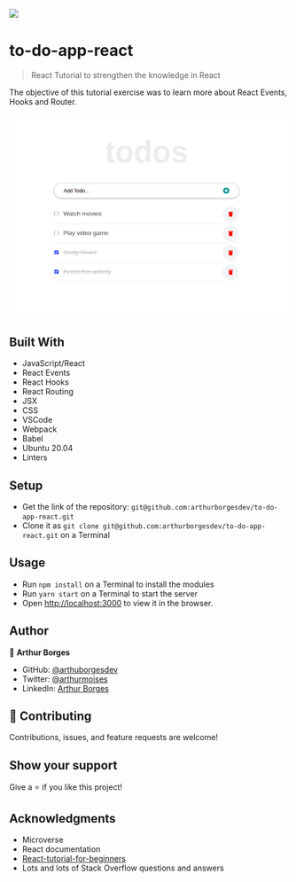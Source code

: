 ![](https://img.shields.io/badge/Microverse-blueviolet)

# to-do-app-react

> React Tutorial to strengthen the knowledge in React

The objective of this tutorial exercise was to learn more about React Events, Hooks and Router. 

![screenshot](./screenshot.png)


## Built With

- JavaScript/React
- React Events
- React Hooks
- React Routing
- JSX
- CSS
- VSCode
- Webpack
- Babel
- Ubuntu 20.04
- Linters

## Setup

- Get the link of the repository: `git@github.com:arthurborgesdev/to-do-app-react.git`
- Clone it as `git clone git@github.com:arthurborgesdev/to-do-app-react.git` on a Terminal

## Usage

- Run `npm install` on a Terminal to install the modules
- Run `yarn start` on a Terminal to start the server 
- Open [http://localhost:3000](http://localhost:3000) to view it in the browser.

## Author

👤 **Arthur Borges**

- GitHub: [@arthuborgesdev](https://github.com/arthurborgesdev)
- Twitter: [@arthurmoises](https://twitter.com/arthurmoises)
- LinkedIn: [Arthur Borges](https://linkedin.com/in/arthurmoises)

## 🤝 Contributing

Contributions, issues, and feature requests are welcome!

## Show your support

Give a ⭐️ if you like this project!

## Acknowledgments

- Microverse
- React documentation
- [React-tutorial-for-beginners](https://ibaslogic.com/react-tutorial-for-beginners/)
- Lots and lots of Stack Overflow questions and answers